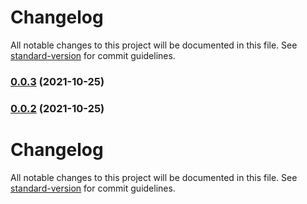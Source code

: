 # Changelog

All notable changes to this project will be documented in this file. See [standard-version](https://github.com/conventional-changelog/standard-version) for commit guidelines.

### [0.0.3](https://github.com/lbugasu/sandstorm/compare/v0.0.1...v0.0.3) (2021-10-25)

### [0.0.2](https://github.com/lbugasu/sandstorm/compare/v0.0.1...v0.0.2) (2021-10-25)

# Changelog

All notable changes to this project will be documented in this file. See [standard-version](https://github.com/conventional-changelog/standard-version) for commit guidelines.
